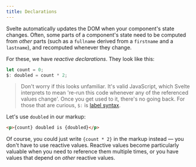 ```yaml
---
title: Declarations
---
```


Svelte automatically updates the DOM when your component's state changes. Often, some parts of a component's state need to be computed from *other* parts (such as a `fullname` derived from a `firstname` and a `lastname`), and recomputed whenever they change.

For these, we have *reactive declarations*. They look like this:

```js
let count = 0;
$: doubled = count * 2;
```

> Don't worry if this looks unfamiliar. It's valid JavaScript, which Svelte interprets to mean 're-run this code whenever any of the referenced values change'. Once you get used to it, there's no going back. For those that are curious, `$:` is [label syntax](https://developer.mozilla.org/en-US/docs/Web/JavaScript/Reference/Statements/label).

Let's use `doubled` in our markup:

```html
<p>{count} doubled is {doubled}</p>
```

Of course, you could just write `{count * 2}` in the markup instead — you don't have to use reactive values. Reactive values become particularly valuable when you need to reference them multiple times, or you have values that depend on *other* reactive values.
